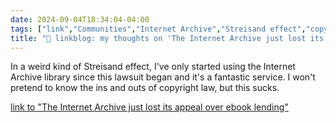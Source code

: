 ```yaml
---
date: 2024-09-04T18:34:04-04:00
tags: ["link","Communities","Internet Archive","Streisand effect","copyright","intellectual property"]
title: "🔗 linkblog: my thoughts on 'The Internet Archive just lost its appeal over ebook lending'"
---
```

In a weird kind of Streisand effect, I've only started using the Internet Archive library since this lawsuit began and it's a fantastic service. I won't pretend to know the ins and outs of copyright law, but this sucks.

[link to "The Internet Archive just lost its appeal over ebook lending"](https://www.theverge.com/2024/9/4/24235958/internet-archive-loses-appeal-ebook-lending)
